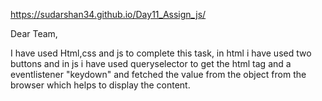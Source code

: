 https://sudarshan34.github.io/Day11_Assign_js/

Dear Team, 

I have used Html,css and js to complete this task, in html i have used two buttons and in js i have used queryselector to get the html tag and a eventlistener "keydown" and fetched the value from the object 
from the browser which helps to display the content.
